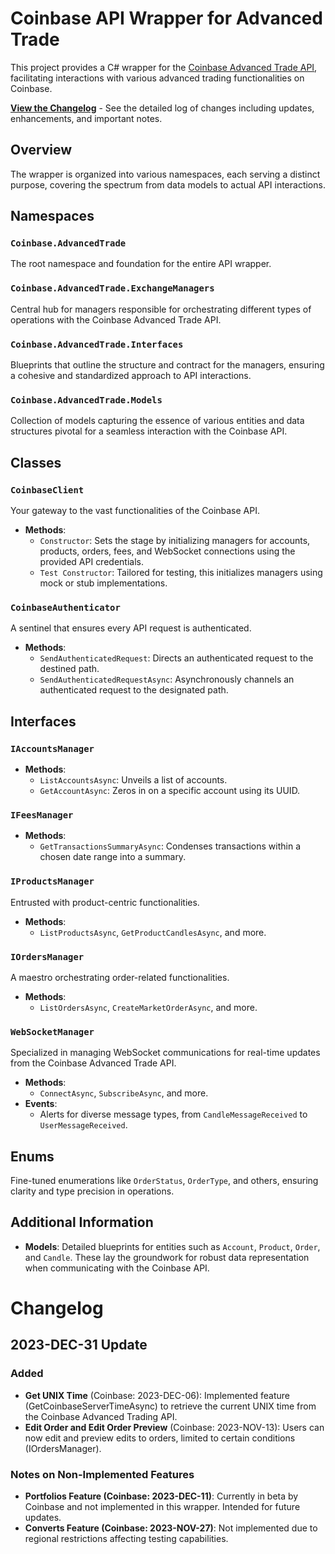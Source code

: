 
# Coinbase API Wrapper for Advanced Trade

This project provides a C# wrapper for the [Coinbase Advanced Trade API](https://docs.cloud.coinbase.com/advanced-trade-api), facilitating interactions with various advanced trading functionalities on Coinbase.

**[View the Changelog](#changelog)** - See the detailed log of changes including updates, enhancements, and important notes.


## Overview
The wrapper is organized into various namespaces, each serving a distinct purpose, covering the spectrum from data models to actual API interactions.

## Namespaces

### `Coinbase.AdvancedTrade`
The root namespace and foundation for the entire API wrapper.

### `Coinbase.AdvancedTrade.ExchangeManagers`
Central hub for managers responsible for orchestrating different types of operations with the Coinbase Advanced Trade API.

### `Coinbase.AdvancedTrade.Interfaces`
Blueprints that outline the structure and contract for the managers, ensuring a cohesive and standardized approach to API interactions.

### `Coinbase.AdvancedTrade.Models`
Collection of models capturing the essence of various entities and data structures pivotal for a seamless interaction with the Coinbase API.

## Classes

### `CoinbaseClient`
Your gateway to the vast functionalities of the Coinbase API.
- **Methods**:
  - `Constructor`: Sets the stage by initializing managers for accounts, products, orders, fees, and WebSocket connections using the provided API credentials.
  - `Test Constructor`: Tailored for testing, this initializes managers using mock or stub implementations.

### `CoinbaseAuthenticator`
A sentinel that ensures every API request is authenticated.
- **Methods**:
  - `SendAuthenticatedRequest`: Directs an authenticated request to the destined path.
  - `SendAuthenticatedRequestAsync`: Asynchronously channels an authenticated request to the designated path.

## Interfaces

### `IAccountsManager`
- **Methods**:
  - `ListAccountsAsync`: Unveils a list of accounts.
  - `GetAccountAsync`: Zeros in on a specific account using its UUID.

### `IFeesManager`
- **Methods**:
  - `GetTransactionsSummaryAsync`: Condenses transactions within a chosen date range into a summary.

### `IProductsManager`
Entrusted with product-centric functionalities.
- **Methods**:
  - `ListProductsAsync`, `GetProductCandlesAsync`, and more.

### `IOrdersManager`
A maestro orchestrating order-related functionalities.
- **Methods**:
  - `ListOrdersAsync`, `CreateMarketOrderAsync`, and more.

### `WebSocketManager`
Specialized in managing WebSocket communications for real-time updates from the Coinbase Advanced Trade API.
- **Methods**:
  - `ConnectAsync`, `SubscribeAsync`, and more.
- **Events**:
  - Alerts for diverse message types, from `CandleMessageReceived` to `UserMessageReceived`.

## Enums
Fine-tuned enumerations like `OrderStatus`, `OrderType`, and others, ensuring clarity and type precision in operations.

## Additional Information
- **Models**: Detailed blueprints for entities such as `Account`, `Product`, `Order`, and `Candle`. These lay the groundwork for robust data representation when communicating with the Coinbase API.

# Changelog

## 2023-DEC-31 Update

### Added
- **Get UNIX Time** (Coinbase: 2023-DEC-06): Implemented feature (GetCoinbaseServerTimeAsync) to retrieve the current UNIX time from the Coinbase Advanced Trading API.
- **Edit Order and Edit Order Preview** (Coinbase: 2023-NOV-13): Users can now edit and preview edits to orders, limited to certain conditions (IOrdersManager).

### Notes on Non-Implemented Features
- **Portfolios Feature (Coinbase: 2023-DEC-11)**: Currently in beta by Coinbase and not implemented in this wrapper. Intended for future updates.
- **Converts Feature (Coinbase: 2023-NOV-27)**: Not implemented due to regional restrictions affecting testing capabilities.


